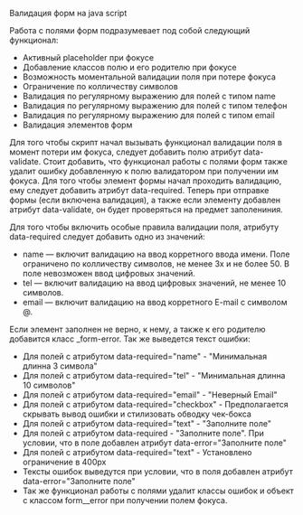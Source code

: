 Валидация форм на java script

Работа с полями форм подразумевает под собой следующий функционал:
- Активный placeholder при фокусе
- Добавление классов полю и его родителю при фокусе
- Возможность моментальной валидации поля при потере фокуса
- Ограничение по колличеству символов
- Валидация по регулярному выражению для полей с типом name
- Валидация по регулярному выражению для полей с типом телефон
- Валидация по регулярному выражению для полей с типом email
- Валидация элементов форм

Для того чтобы скрипт начал вызывать функционал валидации поля в момент потери им фокуса, следует добавить полю атрибут data-validate. Стоит добавить, что функционал работы с полями форм также удалит ошибку добавленную к полю валидатором при получении им фокуса.
Для того чтобы элемент формы начал проходить валидацию, ему следует добавить атрибут data-required. Теперь при отправке формы (если включена валидация), а также если элементу добавлен атрибут data-validate, он будет проверяться на предмет заполениния.

Для того чтобы включить особые правила валидации поля, атрибуту data-required следует добавить одно из значений:
- name — включит валидацию на ввод корретного ввода имени. Поле ограничено по колличеству символов, не менее 3х и не более 50. В поле невозможен ввод цифровых значений.
- tel — включит валидацию на ввод цифровых значений, не менее 10 символов.
- email — включит валидацию на ввод корретного E-mail с символом @.

Если элемент заполнен не верно, к нему, а также к его родителю добавится класс _form-error. 
Так же выведется текст ошибки:
- Для полей с атрибутом data-required="name" - "Минимальная длинна 3 символа"
- Для полей с атрибутом data-required="tel" - "Минимальная длинна 10 символов"
- Для полей с атрибутом data-required="email" - "Неверный Email"
- Для полей с атрибутом data-required="checkbox" - Предполагается скрывать вывод ошибки и стилизовать обводку чек-бокса
- Для полей с атрибутом data-required="text" - "Заполните поле"
- Для полей с атрибутом data-required - "Заполните поле". При условии, что в поле добавлен атрибут data-error="Заполните поле"
- Для полей с атрибутом data-required="text" - Установлено ограничение в 400px
- Тексты ошибок выведутся при условии, что в поля добавлен атрибут data-error="Заполните поле"
- Так же функционал работы с полями удалит классы ошибок и объект с классом form__error при получении полем фокуса.
